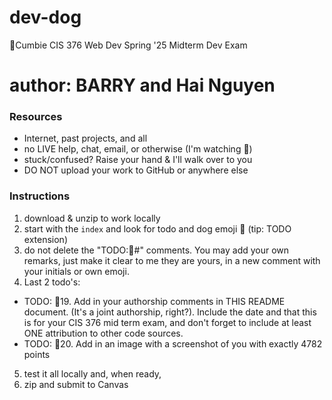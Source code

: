 # dev-dog

🦭Cumbie CIS 376 Web Dev Spring '25 Midterm Dev Exam
# author: BARRY and Hai Nguyen


### Resources

- Internet, past projects, and all
- no LIVE help, chat, email, or otherwise (I'm watching 👀)
- stuck/confused? Raise your hand & I'll walk over to you
- DO NOT upload your work to GitHub or anywhere else

### Instructions

1. download & unzip to work locally
2. start with the `index` and look for todo and dog emoji 🐶 (tip: TODO extension)
3. do not delete the "TODO:🐶#" comments. You may add your own remarks, just make it clear to me they are yours, in a new comment with your initials or own emoji.
4. Last 2 todo's:

- TODO: 🐶19. Add in your authorship comments in THIS README document. (It's a joint authorship, right?). Include the date and that this is for your CIS 376 mid term exam, and don't forget to include at least ONE attribution to other code sources.
- TODO: 🐶20. Add in an image with a screenshot of you with exactly 4782 points

5. test it all locally and, when ready,
6. zip and submit to Canvas
